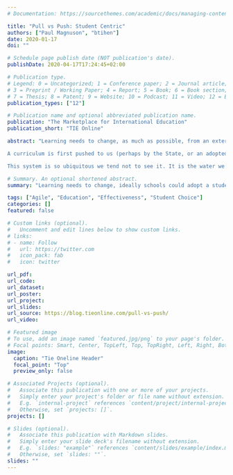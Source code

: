 ```yaml
---
# Documentation: https://sourcethemes.com/academic/docs/managing-content/

title: "Pull vs Push: Student Centric"
authors: ["Paul Magnuson", "btihen"]
date: 2020-01-17
doi: ""

# Schedule page publish date (NOT publication's date).
publishDate: 2020-04-17T17:24:45+02:00

# Publication type.
# Legend: 0 = Uncategorized; 1 = Conference paper; 2 = Journal article;
# 3 = Preprint / Working Paper; 4 = Report; 5 = Book; 6 = Book section;
# 7 = Thesis; 8 = Patent; 9 = Website; 10 = Podcast; 11 = Video; 12 = Blog
publication_types: ["12"]

# Publication name and optional abbreviated publication name.
publication: "The Marketplace for International Education"
publication_short: "TIE Online"

abstract: "Learning needs to change, as much as possible, from an externally driven system pushed at students by the curriculum into an internally driven system in which work is pulled by students, based on their own needs and interests.

A curriculum is first pushed to us (perhaps by the State, or an adopted off-the-shelf curriculum, or the school’s administration, or all three), then we push the subjects and the content of those subjects to our students. We also push course requirements, assignments, grading systems, and due dates. For that matter, we push our viewpoints, directly or indirectly.  And all of us, teachers and students, get rated in one form or another on how well we helped push the prescribed curriculum.

This system is so ubiquitous we tend not to see it. It is the water we swim in, it’s just how things are. So let’s point out three major practices that would have to change to decrease how hard we are pushing and increase the chance for students to do more pulling. "

# Summary. An optional shortened abstract.
summary: "Learning needs to change, ideally schools could adopt a student-pulled curriculum (instead of push), based on their own needs and interests."

tags: ["Agile", "Education", "Effectiveness", "Student Choice"]
categories: []
featured: false

# Custom links (optional).
#   Uncomment and edit lines below to show custom links.
# links:
# - name: Follow
#   url: https://twitter.com
#   icon_pack: fab
#   icon: twitter

url_pdf:
url_code:
url_dataset:
url_poster:
url_project:
url_slides:
url_source: https://blog.tieonline.com/pull-vs-push/
url_video:

# Featured image
# To use, add an image named `featured.jpg/png` to your page's folder. 
# Focal points: Smart, Center, TopLeft, Top, TopRight, Left, Right, BottomLeft, Bottom, BottomRight.
image:
  caption: "Tie Oneline Header"
  focal_point: "Top"
  preview_only: false

# Associated Projects (optional).
#   Associate this publication with one or more of your projects.
#   Simply enter your project's folder or file name without extension.
#   E.g. `internal-project` references `content/project/internal-project/index.md`.
#   Otherwise, set `projects: []`.
projects: []

# Slides (optional).
#   Associate this publication with Markdown slides.
#   Simply enter your slide deck's filename without extension.
#   E.g. `slides: "example"` references `content/slides/example/index.md`.
#   Otherwise, set `slides: ""`.
slides: ""
---
```

